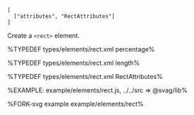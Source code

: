 
```### rect => string
[
  ["attributes", "RectAttributes"]
]
```

Create a `<rect>` element.

%TYPEDEF types/elements/rect.xml percentage%

%TYPEDEF types/elements/rect.xml length%

%TYPEDEF types/elements/rect.xml RectAttributes%

%EXAMPLE: example/elements/rect.js, ../../src => @svag/lib%

%FORK-svg example example/elements/rect%
